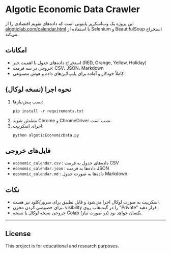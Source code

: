 # Algotic Economic Data Crawler

این پروژه یک وب‌اسکرپر پایتونی است که داده‌های تقویم اقتصادی را از [algoticlab.com/calendar.html](https://algoticlab.com/calendar.html) با استفاده از Selenium و BeautifulSoup استخراج می‌کند.

## امکانات
- استخراج داده‌های جدول با اهمیت خبر (RED, Orange, Yellow, Holiday)
- خروجی در سه فرمت: CSV، JSON، Markdown
- کاملاً خودکار و آماده برای پایپ‌لاین‌های داده و هوش مصنوعی

## نحوه اجرا (نسخه لوکال)
1. نصب پیش‌نیازها:
    ```
    pip install -r requirements.txt
    ```
2. مطمئن شوید Chrome و ChromeDriver نصب است.
3. اجرای اسکریپت:
    ```
    python algoticEconomicData.py
    ```

## فایل‌های خروجی
- `economic_calendar.csv` : داده‌های جدول به فرمت CSV
- `economic_calendar.json` : داده‌ها به فرمت JSON
- `economic_calendar.md` : داده‌ها به صورت جدول Markdown

## نکات
- اسکریپت به صورت لوکال اجرا می‌شود و قابل تطبیق برای سرور/کلود نیز هست.
- برای خصوصی کردن مخزن، visibility را در گیت‌هاب روی "Private" قرار دهید.
- خروجی نسخه لوکال با نسخه Colab (در صورت نیاز) یکسان خواهد بود.

---

## License
This project is for educational and research purposes. 